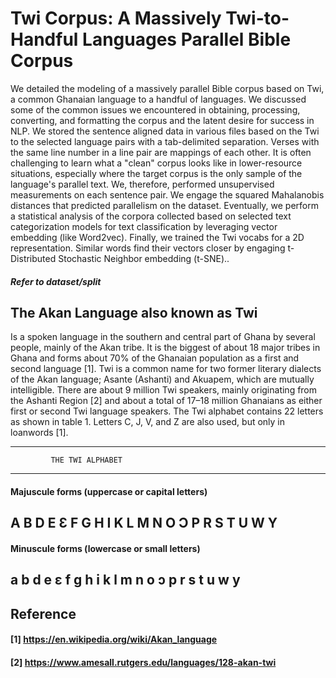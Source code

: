 # Twi Corpus: A Massively Twi-to-Handful Languages Parallel Bible Corpus 
We detailed the modeling of a massively parallel Bible corpus based on Twi, a common Ghanaian language to a handful of languages. We discussed some of the common issues we encountered in obtaining, processing, converting, and formatting the corpus and the latent desire for success in NLP. We stored the sentence aligned data in various files based on the Twi to the selected language pairs with a tab-delimited separation. Verses with the same line number in a line pair are mappings of each other. It is often challenging to learn what a "clean" corpus looks like in lower-resource situations, especially where the target corpus is the only sample of the language's parallel text. We, therefore, performed unsupervised measurements on each sentence pair. We engage the squared Mahalanobis distances that predicted parallelism on the dataset. Eventually, we perform a statistical analysis of the corpora collected based on selected text categorization models for text classification by leveraging vector embedding (like Word2vec). Finally, we trained the Twi vocabs for a 2D representation. Similar words find their vectors closer by engaging t-Distributed Stochastic Neighbor embedding (t-SNE).. 
##### Refer to dataset/split

## The Akan Language also known as Twi
Is a spoken language in the southern and central part of Ghana by several people, mainly of the Akan tribe. It is the biggest of about 18 major tribes in Ghana and forms about 70% of the Ghanaian population as a first and second language [1]. Twi is a common name for two former literary dialects of the Akan language; Asante (Ashanti) and Akuapem, which are mutually intelligible. There are about 9 million Twi speakers, mainly originating from the Ashanti Region [2] and about a total of 17–18 million Ghanaians as either first or second Twi language speakers. The Twi alphabet contains 22 letters as shown in table 1. Letters C, J, V, and Z are also used, but only in loanwords [1]. 
__________________________________________________
             THE TWI ALPHABET
__________________________________________________
#### Majuscule forms (uppercase or capital letters)

## A	B	D	E	Ɛ	F	G	H	I	K	L	M	N	O	Ɔ	P	R	S	T	U	W	Y

#### Minuscule forms (lowercase or small letters)

## a	b	d	e	ɛ	f	g	h	i	k	l	m	n	o	ɔ	p	r	s	t	u	w	y


## Reference
#### [1] https://en.wikipedia.org/wiki/Akan_language
#### [2] https://www.amesall.rutgers.edu/languages/128-akan-twi

